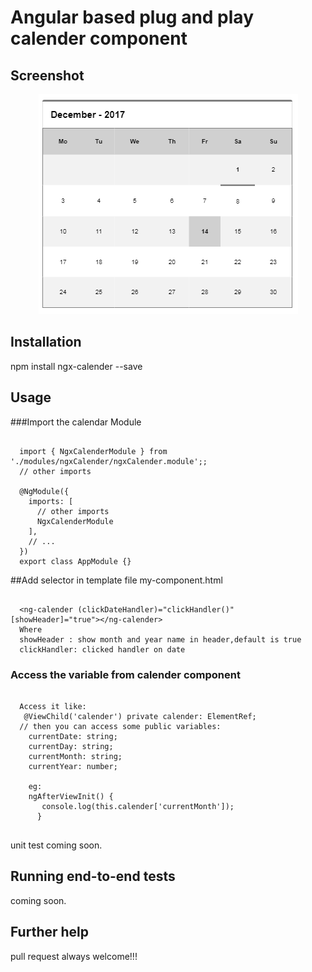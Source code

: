 

# Angular based plug and play calender component

## Screenshot

<div style="text-align:center"><img src ="https://github.com/ritsrivastava01/ngxCalender/blob/master/calender.PNG" /></div>

## Installation
npm install ngx-calender --save

## Usage
###Import the calendar Module
```
  
  import { NgxCalenderModule } from './modules/ngxCalender/ngxCalender.module';;
  // other imports 
  
  @NgModule({
    imports: [
      // other imports 
      NgxCalenderModule
    ],
    // ...
  })
  export class AppModule {}

```
##Add selector in template file my-component.html
```
  
  <ng-calender (clickDateHandler)="clickHandler()" [showHeader]="true"></ng-calender>
  Where
  showHeader : show month and year name in header,default is true
  clickHandler: clicked handler on date

```
### Access the variable from calender component
```

  Access it like:
   @ViewChild('calender') private calender: ElementRef;
  // then you can access some public variables:
    currentDate: string;
    currentDay: string;
    currentMonth: string;
    currentYear: number; 
    
    eg:
    ngAfterViewInit() {
       console.log(this.calender['currentMonth']);
      }
  
  ```
 
unit test coming soon. 

## Running end-to-end tests

coming soon.

## Further help

pull request always welcome!!!
